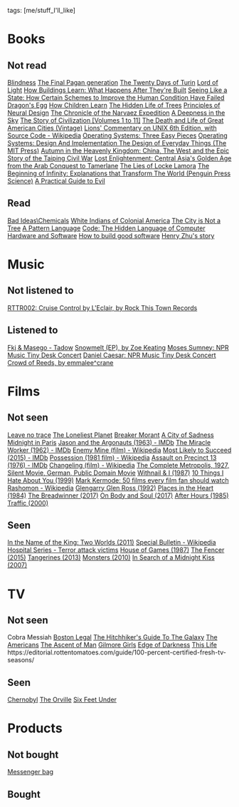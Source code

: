 tags: [me/stuff_I'll_like]
# Books

## Not read
[Blindness](https://en.wikipedia.org/wiki/Blindness_\(novel\))
[The Final Pagan generation](https://www.amazon.com/dp/0520283708/)
[The Twenty Days of Turin](https://lareviewofbooks.org/article/foul-small-minded-deities-giorgio-de-maria/)
[Lord of Light](https://en.wikipedia.org/wiki/Lord_of_Light)
[How Buildings Learn: What Happens After They're Built](https://www.amazon.co.uk/dp/0140139966)
[Seeing Like a State: How Certain Schemes to Improve the Human Condition Have Failed](https://www.amazon.co.uk/dp/0300078153)
[Dragon's Egg](https://en.wikipedia.org/wiki/Dragon%27s_Egg)
[How Children Learn](https://www.amazon.co.uk/How-Children-Learn-Penguin-Education/dp/0140136002/ref=sr_1_8?keywords=john+holt&qid=1558201331&s=gateway&sr=8-8)
[The Hidden Life of Trees](https://www.amazon.co.uk/dp/B06XKH957H/ref=dp-kindle-redirect?_encoding=UTF8&btkr=1)
[Principles of Neural Design](https://www.amazon.com/Principles-Neural-Design-MIT-Press-ebook/dp/B00YBF4GGE)
[The Chronicle of the Narvaez Expedition](https://www.amazon.co.uk/Chronicle-Narvaez-Expedition-Penguin-Classics/dp/0142437077)
[A Deepness in the Sky](https://en.wikipedia.org/wiki/A_Deepness_in_the_Sky#Background)
[The Story of Civilization \[Volumes 1 to 11\]](https://www.amazon.com/Story-Civilization-Volumes-Hardcover-1963-1975/dp/B000OEA066/ref=sr_1_1?keywords=The+Story+of+Civilization&qid=1556057082&s=gateway&sr=8-1)
[The Death and Life of Great American Cities (Vintage)](https://www.amazon.co.uk/Death-Great-American-Cities-Vintage/dp/067974195X)
[Lions' Commentary on UNIX 6th Edition, with Source Code - Wikipedia](https://en.wikipedia.org/wiki/Lions%27_Commentary_on_UNIX_6th_Edition)
[Operating Systems: Three Easy Pieces](http://pages.cs.wisc.edu/%7Eremzi/OSTEP/)
[Operating Systems: Design And Implementation ](https://www.amazon.co.uk/dp/9332550514)
[The Design of Everyday Things (The MIT Press)](https://www.amazon.co.uk/Design-Everyday-Things-MIT-Press/dp/0262525674)
[Autumn in the Heavenly Kingdom: China, The West and the Epic Story of the Taiping Civil War](https://www.amazon.co.uk/Autumn-Heavenly-Kingdom-China-Taiping-ebook/dp/B0084E0DLU/ref=sr_1_1?s=books&ie=UTF8&qid=1536880056&sr=1-1&keywords=autumn+in+the+heavenly+kingdom)
[Lost Enlightenment: Central Asia's Golden Age from the Arab Conquest to Tamerlane](https://www.amazon.co.uk/Lost-Enlightenment-Central-Conquest-Tamerlane/dp/0691165858)
[The Lies of Locke Lamora](https://www.amazon.co.uk/Lies-Locke-Lamora-Scott-Lynch/dp/0575079754)
[The Beginning of Infinity: Explanations that Transform The World (Penguin Press Science)](https://www.amazon.co.uk/dp/B004TRQAP4/ref=dp-kindle-redirect?_encoding=UTF8&btkr=1)
[A Practical Guide to Evil](https://practicalguidetoevil.wordpress.com/2015/03/25/prologue/)

## Read
[Bad Ideas\\Chemicals](https://www.amazon.co.uk/Bad-Ideas-Chemicals-Lloyd-Markham/dp/1912109689)
[White Indians of Colonial America](https://amstudy.hku.hk/staff/kjohnson/PDF/engl56_kj_axtell_whiteindians.pdf)
[The City is Not a Tree](https://www.patternlanguage.com/archive/cityisnotatree.html)
[A Pattern Language](https://en.wikipedia.org/wiki/A_Pattern_Language)
[Code: The Hidden Language of Computer Hardware and Software](https://www.amazon.co.uk/Code-Language-Computer-Hardware-Software/dp/0735611319)
[How to build good software](https://www.csc.gov.sg/articles/how-to-build-good-software)
[Henry Zhu's story](https://github.com/customer-stories/hzoo)

# Music

## Not listened to
[RTTR002: Cruise Control by L'Eclair, by Rock This Town Records](https://rockthistownrecords.bandcamp.com/album/rttr002-cruise-control-by-leclair)

## Listened to
[Fkj & Masego - Tadow](https://www.youtube.com/watch?v=hC8CH0Z3L54)
[Snowmelt (EP), by Zoe Keating](https://music.zoekeating.com/album/snowmelt-ep)
[Moses Sumney: NPR Music Tiny Desk Concert](https://www.youtube.com/watch?v=C4-0Q8W8Nb0)
[Daniel Caesar: NPR Music Tiny Desk Concert](https://www.youtube.com/watch?v=PBKa-AAy_vo)
[Crowd of Reeds, by emmalee^crane](https://emmaleecrane.com/album/crowd-of-reeds)

# Films

## Not seen
[Leave no trace](https://en.wikipedia.org/wiki/Leave_No_Trace_\(film\))
[The Loneliest Planet](https://en.wikipedia.org/wiki/The_Loneliest_Planet)
[Breaker Morant](https://en.m.wikipedia.org/wiki/Breaker_Morant_\(film\))
[A City of Sadness](https://en.wikipedia.org/wiki/A_City_of_Sadness)
[Midnight in Paris](https://en.m.wikipedia.org/wiki/Midnight_in_Paris)
[Jason and the Argonauts (1963) - IMDb](https://www.imdb.com/title/tt0057197/)
[The Miracle Worker (1962) - IMDb](https://www.imdb.com/title/tt0056241/)
[Enemy Mine (film) - Wikipedia](https://en.wikipedia.org/wiki/Enemy_Mine_(film))
[Most Likely to Succeed (2015) - IMDb](https://www.imdb.com/title/tt4267108/)
[Possession (1981 film) - Wikipedia](https://en.wikipedia.org/wiki/Possession_(1981_film))
[Assault on Precinct 13 (1976) - IMDb](https://www.imdb.com/title/tt0074156/)
[Changeling (film) - Wikipedia](https://en.wikipedia.org/wiki/Changeling_(film))
[The Complete Metropolis, 1927, Silent Movie, German, Public Domain Movie](https://www.youtube.com/watch?v=-I9FD21k7Cs)
[Withnail & I (1987)](https://www.imdb.com/title/tt0094336/)
[10 Things I Hate About You (1999)](https://www.imdb.com/title/tt0147800/)
[Mark Kermode: 50 films every film fan should watch](https://www.bfi.org.uk/news-opinion/news-bfi/lists/mark-kermode-50-films-every-film-fan-should-watch)
[Rashomon - Wikipedia](https://en.wikipedia.org/wiki/Rashomon)
[Glengarry Glen Ross (1992)](https://www.imdb.com/title/tt0104348/)
[Places in the Heart (1984)](https://www.imdb.com/title/tt0087921/)
[The Breadwinner (2017)](https://www.imdb.com/title/tt3901826/)
[On Body and Soul (2017)](https://www.imdb.com/title/tt5607714/)
[After Hours (1985)](https://www.imdb.com/title/tt0088680/)
[Traffic (2000)](https://www.imdb.com/title/tt0181865/)

## Seen
[In the Name of the King: Two Worlds (2011)](https://topeuropix.net/mov/in-the-name-of-the-king-two-worlds-online-free-hd-with-subtitles-europix)
[Special Bulletin - Wikipedia](https://en.wikipedia.org/wiki/Special_Bulletin)
[Hospital Series - Terror attack victims](https://www.youtube.com/watch?v=0pjUNZSajuE)
[House of Games (1987)](https://www.imdb.com/title/tt0093223/)
[The Fencer (2015)](https://www.imdb.com/title/tt2534634)
[Tangerines (2013)](https://www.imdb.com/title/tt2991224/)
[Monsters (2010)](https://www.imdb.com/title/tt1470827/)
[In Search of a Midnight Kiss (2007)](https://www.imdb.com/title/tt0989000/)


# TV

## Not seen
Cobra
Messiah
[Boston Legal](https://en.m.wikipedia.org/wiki/Boston_Legal)
[The Hitchhiker's Guide To The Galaxy](https://www.amazon.co.uk/dp/B00005OCTS/)
[The Americans](https://www.imdb.com/title/tt2149175/)
[The Ascent of Man](https://www.imdb.com/title/tt0069733/)
[Gilmore Girls](https://www.imdb.com/title/tt0238784/)
[Edge of Darkness](https://en.wikipedia.org/wiki/Edge_of_Darkness)
[This Life](https://en.wikipedia.org/wiki/This_Life_\(1996_TV_series\))
https://editorial.rottentomatoes.com/guide/100-percent-certified-fresh-tv-seasons/

## Seen
[Chernobyl](https://www.imdb.com/title/tt7366338/)
[The Orville](https://www.imdb.com/title/tt5691552/)
[Six Feet Under](https://www.imdb.com/title/tt0248654/)

# Products

## Not bought
[Messenger bag](https://www.amazon.co.uk/dp/B01LW9KTX4/)

## Bought
